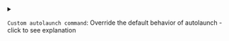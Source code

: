 <details>
<summary>

`Custom autolaunch command`: Override the default behavior of autolaunch - click to see explanation
</summary>

Custom command example
```shell
"C:\Program Files\Mozilla Firefox\firefox.exe" -new-window {url}
```

<details><summary>Example command explanation</summary>
<br>
This is a command that consisted of three parts, the function is to launch Web UI in a new Firefox window.

The three part corresponds to `Executable`, `Argument(s)`, `{url}`:
- `Executable` : Path to Firefox executable<br>
Paths that contain spaces needs to be enclosed in quotes.
- `Argument(s)` : A command line argument of Firefox, this maks it launch a new window.<br>
Different programs would have different arguments, please read the documentation of the application of your choice.<br>
You may use multiple arguments.
- `{url}` : placeholder for Web UI's URL, it will automatically be replaced with the actual URL.<br>
When using the placeholder input exactly `{url}` lowercase including the brackets
</details>

<details><summary>Security Warning & Why command is not editable</summary>
<br>
In essence this extension allows any one to run any command when Web UI loads,
this is a huge security risk as it can be exploited to do just about anything,
as such the `command` setting is `Read-only` if Web UI can be accessed remotely.

> Accessible remotely is defined as if any of `--share`, `--listen`, `--ngrok`, `--server-name` Command Line Arguments are in use.

If necessary you can forcibly allow modification by using `--enable-insecure-extension-access`
> Use this only when necessary and immediately disabled afterwards.
</details>
</details>
